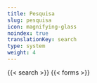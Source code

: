 ```yaml
---
title: Pesquisa
slug: pesquisa
icon: magnifying-glass
noindex: true
translationKey: search
type: system
weight: 4
---
```

{{< search >}}
{{< forms >}}